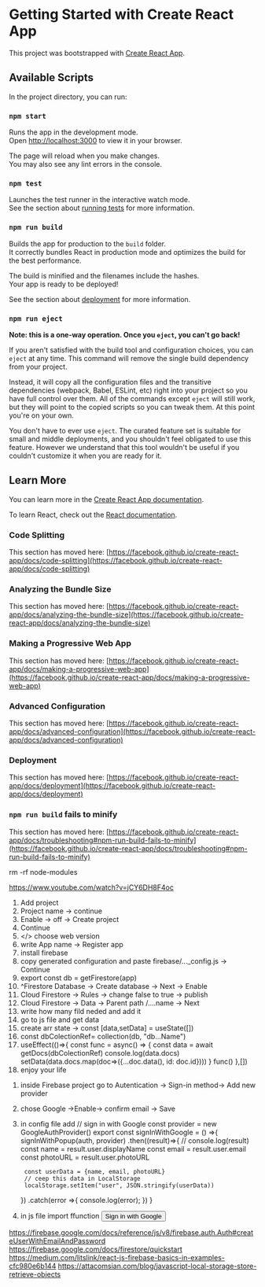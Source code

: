 # Getting Started with Create React App

This project was bootstrapped with [Create React App](https://github.com/facebook/create-react-app).

## Available Scripts

In the project directory, you can run:

### `npm start`

Runs the app in the development mode.\
Open [http://localhost:3000](http://localhost:3000) to view it in your browser.

The page will reload when you make changes.\
You may also see any lint errors in the console.

### `npm test`

Launches the test runner in the interactive watch mode.\
See the section about [running tests](https://facebook.github.io/create-react-app/docs/running-tests) for more information.

### `npm run build`

Builds the app for production to the `build` folder.\
It correctly bundles React in production mode and optimizes the build for the best performance.

The build is minified and the filenames include the hashes.\
Your app is ready to be deployed!

See the section about [deployment](https://facebook.github.io/create-react-app/docs/deployment) for more information.

### `npm run eject`

**Note: this is a one-way operation. Once you `eject`, you can't go back!**

If you aren't satisfied with the build tool and configuration choices, you can `eject` at any time. This command will remove the single build dependency from your project.

Instead, it will copy all the configuration files and the transitive dependencies (webpack, Babel, ESLint, etc) right into your project so you have full control over them. All of the commands except `eject` will still work, but they will point to the copied scripts so you can tweak them. At this point you're on your own.

You don't have to ever use `eject`. The curated feature set is suitable for small and middle deployments, and you shouldn't feel obligated to use this feature. However we understand that this tool wouldn't be useful if you couldn't customize it when you are ready for it.

## Learn More

You can learn more in the [Create React App documentation](https://facebook.github.io/create-react-app/docs/getting-started).

To learn React, check out the [React documentation](https://reactjs.org/).

### Code Splitting

This section has moved here: [https://facebook.github.io/create-react-app/docs/code-splitting](https://facebook.github.io/create-react-app/docs/code-splitting)

### Analyzing the Bundle Size

This section has moved here: [https://facebook.github.io/create-react-app/docs/analyzing-the-bundle-size](https://facebook.github.io/create-react-app/docs/analyzing-the-bundle-size)

### Making a Progressive Web App

This section has moved here: [https://facebook.github.io/create-react-app/docs/making-a-progressive-web-app](https://facebook.github.io/create-react-app/docs/making-a-progressive-web-app)

### Advanced Configuration

This section has moved here: [https://facebook.github.io/create-react-app/docs/advanced-configuration](https://facebook.github.io/create-react-app/docs/advanced-configuration)

### Deployment

This section has moved here: [https://facebook.github.io/create-react-app/docs/deployment](https://facebook.github.io/create-react-app/docs/deployment)

### `npm run build` fails to minify

This section has moved here: [https://facebook.github.io/create-react-app/docs/troubleshooting#npm-run-build-fails-to-minify](https://facebook.github.io/create-react-app/docs/troubleshooting#npm-run-build-fails-to-minify)


<!-- if want delete file -->
rm -rf node-modules

<!-- work with firestore -->
https://www.youtube.com/watch?v=jCY6DH8F4oc

<!-- use firebase firestore -->
1. Add project
2. Project name -> continue
3. Enable -> off -> Create project
4. Continue
5. </> choose web version
6. write App name -> Register app
7. install firebase
8. copy generated configuration and paste firebase/..._config.js -> Continue
9. export const db = getFirestore(app)
10. ^Firestore Database -> Create database -> Next -> Enable
11. Cloud Firestore -> Rules -> change false to true -> publish
12. Cloud Firestore -> Data -> Parent path /....name -> Next
13. write how many fild neded and add it
14. go to js file and get data
15. create arr state -> const [data,setData] = useState([])
16. const dbColectionRef= collection(db, "db...Name")
17. useEffect(()=>{
        const func = async() => {
            const data = await getDocs(dbColectionRef)
            console.log(data.docs)
            setData(data.docs.map(doc=>({...doc.data(), id: doc.id})))
        }
        func()
    },[])
18. enjoy your life


<!-- Sign in with Google -->
1. inside Firebase project go to Autentication -> Sign-in method-> Add new provider
2. chose Google ->Enable-> confirm email -> Save
3. in config file add
    // sign in with Google
    const provider = new GoogleAuthProvider()
    export const signInWithGoogle = () =>{
    signInWithPopup(auth, provider)
    .then((result)=>{
        // console.log(result)
        const name = result.user.displayName
        const email = result.user.email
        const photoURL = result.user.photoURL

        const userData = {name, email, photoURL}
        // ceep this data in LocalStorage
        localStorage.setItem("user", JSON.stringify(userData))

    })
    .catch(error =>{
        console.log(error);
    })
    }
4. in js file import ffunction
    <button onClick={signInWithGoogle} className="btn">Sign in with Google</button>


<!-- for firebase usefull -->
https://firebase.google.com/docs/reference/js/v8/firebase.auth.Auth#createUserWithEmailAndPassword
https://firebase.google.com/docs/firestore/quickstart
https://medium.com/litslink/react-js-firebase-basics-in-examples-cfc980e6b144
https://attacomsian.com/blog/javascript-local-storage-store-retrieve-objects